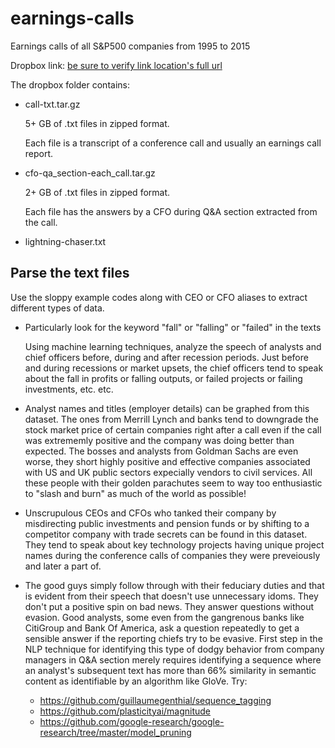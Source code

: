# earnings-calls
Earnings calls of all S&amp;P500 companies from 1995 to 2015 

Dropbox link: [be sure to verify link location's full url](https://www.dropbox.com/sh/udpi0spsdfeq4dj/AAAeDrSNFsQghqgSguHc9tpra?dl=0)

The dropbox folder contains:
 - call-txt.tar.gz
 
     5+ GB of .txt files in zipped format. 
     
     Each file is a transcript of a conference call and usually an earnings call report.
     
 - cfo-qa_section-each_call.tar.gz
 
     2+ GB of .txt files in zipped format. 
     
     Each file has the answers by a CFO during Q&A section extracted from the call.
     
 - lightning-chaser.txt
 
## Parse the text files
Use the sloppy example codes along with CEO or CFO aliases to extract different types of data.

- Particularly look for the keyword "fall" or "falling" or "failed" in the texts 

    Using machine learning techniques, analyze the speech of analysts and chief officers before, during and after recession periods. Just before and during recessions or market upsets, the chief officers tend to speak about the fall in profits or falling outputs, or failed projects or failing investments, etc. etc. 
    
 - Analyst names and titles (employer details) can be graphed from this dataset. The ones from Merrill Lynch and banks tend to downgrade the stock market price of certain companies right after a call even if the call was extrememly positive and the company was doing better than expected. The bosses and analysts from Goldman Sachs are even worse, they short highly positive and effective companies associated with US and UK public sectors expecially vendors to civil services. All these people with their golden parachutes seem to way too enthusiastic to "slash and burn" as much of the world as possible!
 
 - Unscrupulous CEOs and CFOs who tanked their company by misdirecting public investments and pension funds or by shifting to a competitor company with trade secrets can be found in this dataset. They tend to speak about key technology projects having unique project names during the conference calls of companies they were preveiously and later a part of. 
 
 - The good guys simply follow through with their feduciary duties and that is evident from their speech that doesn't use unnecessary idoms. They don't put a positive spin on bad news. They answer questions without evasion. Good analysts, some even from the gangrenous banks like CitiGroup and Bank Of America, ask a question repeatedly to get a sensible answer if the reporting chiefs try to be evasive. First step in the NLP technique for identifying this type of dodgy behavior from company managers in Q&A section merely requires identifying a sequence where an analyst's subsequent text has more than 66% similarity in semantic content as identifiable by an algorithm like GloVe. Try:
   - https://github.com/guillaumegenthial/sequence_tagging
   - https://github.com/plasticityai/magnitude
   - https://github.com/google-research/google-research/tree/master/model_pruning
